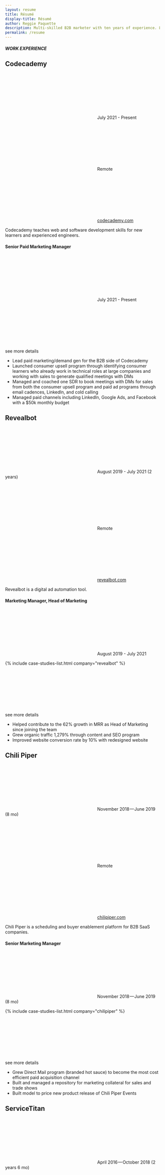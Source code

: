 ```yaml
---
layout: resume
title: Résumé
display-title: Résumé
author: Reggie Paquette
description: Multi-skilled B2B marketer with ten years of experience. Leading B2B demand gen at Codecademy. Formerly at Revealbot, Chili Piper, ServiceTitan.
permalink: /resume
---
```


##### WORK EXPERIENCE<a name="work-experience"></a>

<div class="job-title" id="codecademy">
<h2>Codecademy</h2>
</div>

<div class="job-info">
<p class="job-time"><svg class="no-dark-filter svg-reg--left"><use xlink:href="#cal" /></svg>July 2021 - Present</p>
<p class="job-loc"><svg class="no-dark-filter"><use xlink:href="#geo" /></svg>Remote</p>
<p class="job-url"><svg class="no-dark-filter"><use xlink:href="#link" /></svg><a href="https://www.codecademy.com/" target="_blank">codecademy.com</a></p>
</div>

Codecademy teaches web and software development skills for new learners and experienced engineers.

#### Senior Paid Marketing Manager

<div class="position-info">
<p><svg class="no-dark-filter svg-reg--left"><use xlink:href="#cal" /></svg>July 2021 - Present</p>
</div>

<div class="accordion-wrapper">
<div class="accordion-item close">
<p class="accordion-item-heading">see more details<svg class="no-dark-filter"><use xlink:href="#down" /></svg></p>
<div class="accordion-item-content">
<ul>
<li>Lead paid marketing/demand gen for the B2B side of Codecademy</li>
<li>Launched consumer upsell program through identifying consumer learners who already work in technical roles at large companies and working with sales to generate qualified meetings with DMs</li>
<li>Managed and coached one SDR to book meetings with DMs for sales from both the consumer upsell program and paid ad programs through email cadences, LinkedIn, and cold calling</li>
<li>Managed paid channels including LinkedIn, Google Ads, and Facebook with a $50k monthly budget</li>
</ul>
</div>
</div>
</div>

<div class="job-title" id="revealbot">
<h2>Revealbot</h2>
</div>

<div class="job-info">
<p class="job-time"><svg class="no-dark-filter svg-reg--left"><use xlink:href="#cal" /></svg>August 2019 - July 2021 (2 years)</p>
<p class="job-loc"><svg class="no-dark-filter"><use xlink:href="#geo" /></svg>Remote</p>
<p class="job-url"><svg class="no-dark-filter"><use xlink:href="#link" /></svg><a href="https://revealbot.com/" target="_blank">revealbot.com</a></p>
</div>

Revealbot is a digital ad automation tool.

#### Marketing Manager, Head of Marketing

<div class="position-info">
<p><svg class="no-dark-filter svg-reg--left"><use xlink:href="#cal" /></svg>August 2019 - July 2021</p>
</div>

{% include case-studies-list.html company="revealbot" %} 

<div class="accordion-wrapper">
<div class="accordion-item close">
<p class="accordion-item-heading">see more details<svg class="no-dark-filter"><use xlink:href="#down" /></svg></p>
<div class="accordion-item-content">
<ul>
<li>Helped contribute to the 62% growth in MRR as Head of Marketing since joining the team</li>
<li>Grew organic traffic 1,279% through content and SEO program</li>
<li>Improved website conversion rate by 10% with redesigned website</li>
</ul>
</div>
</div>
</div>

<div class="job-title" id="chilipiper">
<h2>Chili Piper</h2>
</div>

<div class="job-info">
<p class="job-time"><svg class="no-dark-filter svg-reg--left"><use xlink:href="#cal" /></svg>November 2018 — June 2019 (8 mo)</p>
<p class="job-loc"><svg class="no-dark-filter"><use xlink:href="#geo" /></svg>Remote</p>
<p class="job-url"><svg class="no-dark-filter"><use xlink:href="#link" /></svg><a href="https://www.chilipiper.com/" target="_blank">chilipiper.com</a></p>
</div>

Chili Piper is a scheduling and buyer enablement platform for B2B SaaS companies.

#### Senior Marketing Manager

<div class="position-info">
<p><svg class="no-dark-filter svg-reg--left"><use xlink:href="#cal" /></svg>November 2018 — June 2019 (8 mo)</p>
</div>

{% include case-studies-list.html company="chilipiper" %}  

<div class="accordion-wrapper">
<div class="accordion-item close">
<p class="accordion-item-heading">see more details<svg class="no-dark-filter"><use xlink:href="#down" /></svg></p>
<div class="accordion-item-content">
<ul>
<li>Grew Direct Mail program (branded hot sauce) to become the most cost efficient paid acquisition channel</li>
<li>Built and managed a repository for marketing collateral for sales and trade shows</li>
<li>Built model to price new product release of Chili Piper Events</li>
</ul>
</div>
</div>
</div>


<div class="job-title" id="servicetitan">
<h2>ServiceTitan</h2>
</div>

<div class="job-info">
<p class="job-time"><svg class="no-dark-filter svg-reg--left"><use xlink:href="#cal" /></svg>April 2016 — October 2018 (2 years 6 mo)</p>
<p class="job-loc"><svg class="no-dark-filter"><use xlink:href="#geo" /></svg>Glendale, CA</p>
<p class="job-url"><svg class="no-dark-filter"><use xlink:href="#link" /></svg><a href="https://www.servicetitan.com/" target="_blank">servicetitan.com</a></p>
</div>

ServiceTitan is the #1 management software for residential home service companies.

#### Digital Marketing Manager — Demand Generation

<div class="position-info">
<p><svg class="no-dark-filter svg-reg--left"><use xlink:href="#cal" /></svg>August 2017 — October 2018 (1 year 2 mo)</p>
</div>

#### Inbound Marketing Manager

<div class="position-info">
<p><svg class="no-dark-filter svg-reg--left"><use xlink:href="#cal" /></svg>April 2016 — August 2017 (1 year 4 mo)</p>
</div>

{% include case-studies-list.html company="servicetitan" %}

<div class="accordion-wrapper">
<div class="accordion-item close">
<p class="accordion-item-heading">see more details<svg class="no-dark-filter"><use xlink:href="#down" /></svg></p>
<div class="accordion-item-content">
<ul>
<li>Launched Paid Facebook and grew to become source of 20.2% of all pipeline from paid channels with a $200k monthly budget.</li>
<li>Led CRO agency to improve conversion rate of demo requests by 63% through rebuilding and designing all new landing pages, new multi-page product tour experience, industry pages, dynamic “thank you” pages, an ROI calculator, and more.</li>
<li>Led inbound and lifecycle agency to build lifecycle marketing and pipeline acceleration campaigns. Implemented personas, lead scoring, and email workflows to drive more leads through the funnel to be sales ready.</li>
<li>Worked cross departmentally on launching integrated/multi-channel campaigns to target accounts, which included custom landing pages, email campaigns, and direct mail components.</li>
<li>Started webinar program for prospects and grew to continually get 250+ registrants for top-of-funnel webinars and 40+ registrants for bottom-of-funnel webinars.</li>
<li>Implemented website chat (Drift), trained 12+ SDRs to use it, and grew to become last touch of 20% of all pipeline from earned channels.</li>
<li>Worked closely with MDRs and sales ops to improve lead quality, speed-to-lead, and messaging.</li>
<li>Managed HubSpot, marketing automation workflows, and Salesforce integration.</li>
<li>As a marketing team, we grew marketing’s contribution to total pipeline from 11% to 63%.</li>
<li>Created weekly reports of MQLs, SQLs, Opportunities, and Wins for all owned channels and regularly attended customer acquisition monthly business review meetings to report and present on progress to CEO and the leadership team.</li>
</ul>
</div>
</div>
</div>

<div class="job-title" id="eyemagine">
<h2>EYEMAGINE</h2>
</div>

<div class="job-info">
<p class="job-time"><svg class="no-dark-filter svg-reg--left"><use xlink:href="#cal" /></svg>January 2015 — February 2016 (1 year 1 mo)</p>
<p class="job-loc"><svg class="no-dark-filter"><use xlink:href="#geo" /></svg>Irvine, CA</p>
<p class="job-url"><svg class="no-dark-filter"><use xlink:href="#link" /></svg><a href="https://www.eyemaginetech.com/" target="_blank">eyemaginetech.com</a></p>
</div>

eCommerce web development and inbound marketing agency.

#### Inbound Marketing Specialist

<div class="position-info">
<p><svg class="no-dark-filter svg-reg--left"><use xlink:href="#cal" /></svg>January 2015 — February 2016 (1 year 1 mo)</p>
</div>

{% include case-studies-list.html company="eyemagine" %}

<div class="accordion-wrapper">
<div class="accordion-item close">
<p class="accordion-item-heading">see more details<svg class="no-dark-filter"><use xlink:href="#down" /></svg></p>
<div class="accordion-item-content">
<ul>
<li>Executed and managed digital marketing strategies and content calendars for five clients at a time.</li>
<li>Hired and managed industry experts as contractors to deliver high quality content and other work.</li>
<li>Coordinated deliverables with internal and outsourced writers, designers, and developers.</li>
<li>Identified and created useful KPIs and actionable reports to evolve and improve client campaigns.</li>
<li>Delegated to and educated associates for skill growth and worked with them to achieve client goals.</li>
</ul>
</div>
</div>
</div>

<div class="job-title" id="paquettemarketing">
<h2>Paquette Marketing</h2>
</div>

<div class="job-info">
<p class="job-time"><svg class="no-dark-filter svg-reg--left"><use xlink:href="#cal" /></svg>May 2012 — Present (10 years+)</p>
<p class="job-loc"><svg class="no-dark-filter"><use xlink:href="#geo" /></svg>Remote</p>
<p class="job-url"><svg class="no-dark-filter"><use xlink:href="#link" /></svg><a href="http://paquettemarketing.com" target="_blank">paquettemarketing.com</a></p>
</div>

Self-started marketing agency offering website development and marketing services

<div class="accordion-wrapper">
<div class="accordion-item close">
<p class="accordion-item-heading">see more details<svg class="no-dark-filter"><use xlink:href="#down" /></svg></p>
<div class="accordion-item-content">
<ul>
<li>Launched a marketing service for local businesses to drive brand awareness, traffic, and leads.</li>
<li>Used SEO, PPC, social media, email, videos, and brand development campaigns to achieve goals.</li>
<li>Developed and designed WordPress websites optimized for conversions with custom HTML and CSS.</li>
<li>Hired virtual assistants and contractors while meeting quality standards by following SOPs.</li>
<li>Wrote RFPs, case studies, and other customized sales materials to close new clients.</li>
</ul>
</div>
</div>
</div>

##### EDUCATION<a name="work-experience"></a>

<div class="job-title" id="csuf">
<h2>CSU, Fullerton</h2>
</div>

<div class="job-info">
<p class="job-time"><svg class="no-dark-filter svg-reg--left"><use xlink:href="#cal" /></svg>2013</p>
<p class="job-loc"><svg class="no-dark-filter"><use xlink:href="#geo" /></svg>Fullerton, CA</p>
<p class="job-url"><svg class="no-dark-filter"><use xlink:href="#link" /></svg><a href="http://www.fullerton.edu/" target="_blank">fullerton.edu</a></p>
<p class="job-degree"><svg class="no-dark-filter"><use xlink:href="#star" /></svg>BA Business Administration, Entrepreneurship</p>
</div>

{%- if site.recommendations.size > 0 -%}
##### RECOMMENDATIONS<a name="recommendations"></a>

<div class="testimonials">
    <div class="testimonial-author-photos">{% assign i = 0 %}{%- for item in site.recommendations -%}{% assign i = i | plus:1 %}
        {% if i == 1 %}
        <div id="{{ i }}" class="author-photo selected">
        {%- else -%}
        <div id="{{ i }}" class="author-photo unselected">
        {%- endif -%}
            <svg class="coin"><use xlink:href="#coin-gold-ring" /></svg>
            <figure>
                <picture>
                    <source srcset="/assets/images/webp/{{ item.Photo | split: "." | first }}.webp" type="image/webp" />
                    <source srcset="/assets/images/{{ item.Photo }}" type="image/{{ item.Photo | split: "." | last }}" />
                    <img itemprop="image" src="/assets/images/{{ item.Photo }}" alt="{{ post.image-alt }}" loading="lazy" />
                </picture>
                <!-- <img src= /> -->
            </figure>
        </div>
    {%- endfor -%}
    </div>
    {% assign i = 0 %}{%- for item in site.recommendations -%}{% assign i = i | plus:1 %}{% if i == 1 %}
    <div id="t{{ i }}" class="testimonial visible">
    {%- else -%}
    <div id="t{{ i }}" class="testimonial hidden">
    {%- endif -%}
        {{ item.content }}
        <ul class="testimonial-author">
            <li>{{ item.Name }}</li>
            <li>{{ item.Company }}</li>
            <li class="text-lighter">{{ item.Title }}</li>
            <li class="text-lighter">{{ item.Relationship }}</li>
        </ul>
    </div>
    {%- endfor -%}
    
</div>
{%- endif -%}